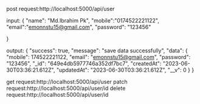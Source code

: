 post request:http://localhost:5000/api/user

input:
{
"name": "Md.Ibrahim Pk",
"mobile":"0174522221122",
"email":"emonnstu15@gmail.com",
"password": "123456"

}

output:
{
"success": true,
"message": "save data successfully",
"data": {
"mobile": 174522221122,
"email": "emonnstu15@gmail.com",
"password": "123456",
"\_id": "649e4db5977746a352df7bc7",
"createdAt": "2023-06-30T03:36:21.612Z",
"updatedAt": "2023-06-30T03:36:21.612Z",
"\_\_v": 0
}
}

get request:http://localhost:5000/api/user
patch request:http://localhost:5000/api/user/id
delete request:http://localhost:5000/api/user/id
